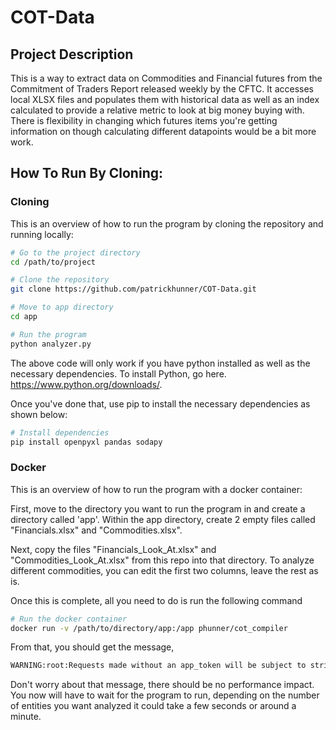 # COT-Data

## Project Description

This is a way to extract data on Commodities and Financial futures from the Commitment of Traders Report released weekly by the CFTC. It accesses local XLSX files and populates them with historical data as well as an index calculated to provide a relative metric to look at big money buying with. There is flexibility in changing which futures items you're getting information on though calculating different datapoints would be a bit more work.

## How To Run By Cloning:

### Cloning

This is an overview of how to run the program by cloning the repository and running locally:

  ```bash
  # Go to the project directory
  cd /path/to/project
  
  # Clone the repository
  git clone https://github.com/patrickhunner/COT-Data.git
  
  # Move to app directory
  cd app
  
  # Run the program
  python analyzer.py
  ```
  
The above code will only work if you have python installed as well as the necessary dependencies. To install Python, go here. https://www.python.org/downloads/. 

Once you've done that, use pip to install the necessary dependencies as shown below:

  ```bash
  # Install dependencies
  pip install openpyxl pandas sodapy
  ```
  
### Docker

This is an overview of how to run the program with a docker container:

First, move to the directory you want to run the program in and create a directory called 'app'. Within the app directory, create 2 empty files called "Financials.xlsx" and "Commodities.xlsx".

Next, copy the files "Financials_Look_At.xlsx" and "Commodities_Look_At.xlsx" from this repo into that directory. To analyze different commodities, you can edit the first two columns, leave the rest as is.

Once this is complete, all you need to do is run the following command

  ```bash
  # Run the docker container
  docker run -v /path/to/directory/app:/app phunner/cot_compiler
  ```
  
From that, you should get the message, 

  ```bash
  WARNING:root:Requests made without an app_token will be subject to strict throttling limits.
  ```
  
Don't worry about that message, there should be no performance impact. You now will have to wait for the program to run, depending on the number of entities you want analyzed it could take a few seconds or around a minute.
